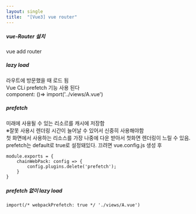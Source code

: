 ```yaml
---
layout: single
title:  "[Vue3] vue router"
---
```

##### vue-Router 설치   
vue add router   
   
##### lazy load   
라우트에 방문했을 때 로드 됨   
Vue CLi prefetch 기능 사용 된다   
component: ()=> import('../views/A.vue')   
   
##### prefetch   
미래에 사용될 수 있는 리소르를 캐시에 저장함   
※잘못 사용시 렌더링 시간이 늘어날 수 있어서 신중히 사용해야함  
첫 화면에서 사용하는 리소스를 가장 나중에 다운 받아서 첫화면 렌더링이 느릴 수 있음.   
prefetch는 default로 true로 설정돼있다. 끄려면
vue.config.js 생성 후   
```
module.exports = {
    chainWebPack: config => {
        config.plugins.delete('prefetch');
    }
}
```

##### prefetch 없이 lazy load   
```
import(/* webpackPrefetch: true */ './views/A.vue')
```
